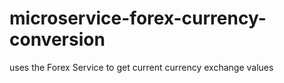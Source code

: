 # microservice-forex-currency-conversion
uses the Forex Service to get current currency exchange values
